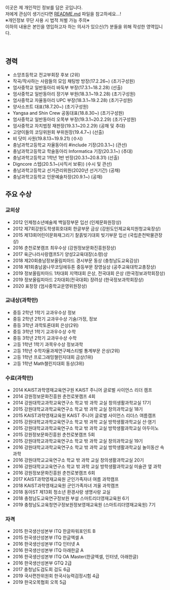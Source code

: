 이곳은 제 개인적인 정보를 담은 곳입니다.<br>
저에게 관심이 생기신다면 [README.md](README.md) 파일을 참고하세요...!<br>
※개인정보 무단 사용 시 법적 처벌 가능 주의※<br>
이하의 내용은 본인을 영입하고자 하는 의사가 있으신(?) 분들을 위해 작성한 영역입니다.
<br><br><br>


## 경력
* 소앙초등학교 전교부회장 후보 (2위)
* 작곡/작사하는 사람들의 모임 채팅방 방장(17.2.26~) (초기구성원)
* 엄사중학교 일반동아리 바둑부 부장(17.3.1~18.2.28) (선출)
* 엄사중학교 일반동아리 장기부 부원(18.3.1~19.2.28) (초기구성원)
* 엄사중학교 자율동아리 UPC 부장(18.3.1~19.2.28) (초기구성원)
* 양사소프트 대표(18.7.20~) (초기구성원)
* Yangsa and Shin Crew 공동대표(18.8.30~) (초기구성원)
* 엄사중학교 일반동아리 오목부 부장(19.3.1~20.2.29) (초기구성원)
* 엄사중학교 자치법정 재판장(19.3.1~20.2.29) (공채 및 추대)
* 고양이들의 코딩위원회 부위원장(19.4.7~) (선출)
* 비 닷미 사원(19.8.13~19.9.21) (수시)
* 충남과학고등학교 자율동아리 #include 기장(20.3.1~) (관선)
* 충남과학고등학교 학술동아리 Informatica 기장(20.3.1~) (추대)
* 충남과학고등학교 1학년 1반 반장(20.3.1~20.8.31) (선출)
* Digncore 스텝(20.5.1~(사직서 보류)) (수시 및 관선)
* 충남과학고등학교 선거관리위원(2020년 선거기간) (공채)
* 충남과학고등학교 인문예술차장(20.9.1~) (공채)


## 주요 수상

### 교외상
* 2012 인제청소년예술제 백일장부문 입선 (인제문화원장상)
* 2012 제7회강원도학생휘호대회 한글부문 금상 (강원도인제교육지원청교육장상)
* 2015 제13회어린이문화재그리기 찰흙빚기대회 빚기부문 입선 (국립춘천박물관장상)
* 2016 춘천로봇캠프 최우수상 (강원정보문화진흥원장상)
* 2017 육군나라사랑캠프5기 양성2교육대장(소령)상
* 2018 제20회충남정보올림피아드 경시부문 동상 (충청남도교육감상)
* 2018 제1회충남꿈나무코딩에듀톤 중등부문 장영실상 (공주교육대학교총장상)
* 2019 정보올림피아드 1차대회 지역대회 은상, 전국대회 은상 (한국정보과학회장상)
* 2019 정보올림피아드 2차대회(전국대회) 장려상 (한국정보과학회장상)
* 2020 표창장 (엄사중학교운영위원장상)

### 교내상(과학만)
* 중등 2학년 1학기 교과우수상 정보
* 중등 2학년 2학기 교과우수상 기술/가정, 정보
* 중등 3학년 과학토론대회 은상(2위)
* 중등 3학년 1학기 교과우수상 수학
* 중등 3학년 2학기 교과우수상 수학
* 고등 1학년 1학기 과목우수상 정보과학
* 고등 1학년 수학자율과제연구페스티벌 통계부문 은상(2위)
* 고등 1학년 프로그래밍챌린지대회 금상(1위)
* 고등 1학년 Math챌린지대회 동상(3위)

### 수료(과학만)
* 2014 KAIST과학영재교육연구원 KAIST 주니어 글로벌 사이언스 리더 캠프
* 2014 강원정보문화진흥원 춘천로봇캠프 4회
* 2014 강원대학교과학교육연구소 학교 밖 과학 교실 창의생활과학교실 17기
* 2015 강원대학교과학교육연구소 학교 밖 과학 교실 창의과학교실 18기
* 2015 KAIST과학영재교육원 KAIST 주니어 글로벌 사이언스 리더스 여름캠프
* 2015 강원대학교과학교육연구소 학교 밖 과학 교실 방학생활과학교실 산·염기
* 2015 강원대학교과학교육연구소 학교 밖 과학 교실 방학생활과학교실 아두이노
* 2015 강원정보문화진흥원 춘천로봇캠프 5회
* 2015 강원대학교과학교육연구소 학교 밖 과학 교실 창의과학교실 19기
* 2016 강원대학교과학교육연구소 학교 밖 과학 교실 방학생활과학교실 놀이동산 속 과학
* 2016 강원대학교교육연구소 학교 밖 과학 교실 창의생활과학교실 20기
* 2016 강원대학교교육연구소 학교 밖 과학 교실 방학생활과학교실 미술관 옆 과학
* 2016 강원정보문화진흥원 춘천로봇캠프 6회
* 2017 KAIST과학영재교육원 군인가족자녀 여름 과학캠프
* 2018 KAIST과학영재교육원 군인가족자녀 겨울 과학캠프
* 2018 동아ST 제13회 청소년 환경사랑 생명사랑 교실
* 2018 충청남도교육연구정보원 부설 스마트리더영재교육원 6기
* 2019 충청남도교육청연구정보원정보영재교육원 (스마트리더영재교육원) 7기

### 자격
* 2015 한국생산성본부 ITQ 한글파워포인트 B
* 2015 한국생산성본부 ITQ 한글엑셀 A
* 2016 한국생산성본부 ITQ 인터넷 A
* 2016 한국생산성본부 ITQ 아래한글 A
* 2016 한국생산성본부 ITQ OA Master(한글엑셀, 인터넷, 아래한글)
* 2016 한국생산성본부 GTQ 2급
* 2017 충청남도검도회 검도 6급
* 2019 국사편찬위원회 한국사능력검정시험 4급
* 2019 한국오목협회 오목 5급
